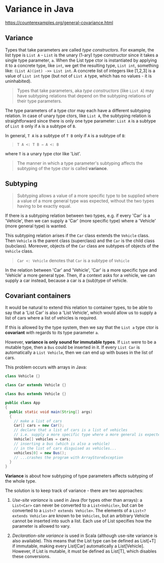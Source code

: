 # Variance in Java

https://counterexamples.org/general-covariance.html

## Variance

Types that take parameters are called *type constructors*. For example, the list type is `List A` - `List` is the unary (1-ary) type constructor since it takes a single type parameter, `a`. When the List type ctor is instantiated by applying it to a concrete type, like `int`, we get the resulting type, `List int`, something like: `(List A)(int) ->> List int`. A concrete list of integers like [1,2,3] is a value of `List int` type (but not of `List A` type, which has no values - it is uninhabited).

>Types that take parameters, aka *type constructors* (like `List A`) may have subtyping relations that depend on the subtyping relations of their type parameters.

The type parameters of a type ctor may each have a different subtyping relation. In case of unary type ctors, like `List A`, the subtyping relation is straightforward since there is only one type parameter: `List A` is a subtype of `List B` only if `A` is a subtype of `B`.

In general, `T A` is a subtype of `T B` only if `A` is a subtype of `B`:
>`T A <: T B ⇒ A <: B`

where `T` is a unary type ctor like 'List'.

>The manner in which a type parameter's subtyping affects the subtyping of the type ctor is called **variance**.

## Subtyping

>Subtyping allows a value of a more specific type to be supplied where a value of a more general type was expected, without the two types having to be exactly equal.

If there is a subtyping relation between two types, e.g. if every 'Car' is a 'Vehicle', then we can supply a 'Car' (more specific type) where a 'Vehicle' (more general type) is wanted.

This subtyping relation arises if the `Car` class extends the `Vehicle` class. Then `Vehicle` is the parent class (superclass) and the `Car` is the child class (subclass). Moreover, objects of the `Car` class are subtypes of objects of the `Vehicle` class.

>`Car <: Vehicle`
denotes that `Car` is a subtype of `Vehicle`

In the relation between 'Car' and 'Vehicle', 'Car' is a more specific type and 'Vehicle' a more general type. Then, if a context asks for a vehicle, we can supply a car instead, because a car is a (sub)type of vehicle.


## Covariant containers

It would be natural to extend this relation to container types, to be able to say that a 'List Car' is also a 'List Vehicle', which would allow us to supply a list of cars where a list of vehicles is required.

If this is allowed by the type system, then we say that the `List a` type ctor is **covariant** with regards to its type parameter `a`.

However, **variance is only sound for immutable types**. If `List` were to be a mutable type, then a `Bus` could be inserted in it. If every `List Car` is automatically a `List Vehicle`, then we can end up with buses in the list of cars.


This problem occurs with arrays in Java:

```java
class Vehicle {}

class Car extends Vehicle {}

class Bus extends Vehicle {}

public class App
{
  public static void main(String[] args)
  {
    // make a list of cars
    Car[] cars = new Car();
    // declare that a list of cars is a list of vehicles
    // i.e. supply a more specific type where a more general is expected
    Vehicle[] vehicles = cars;
    // inserting a bus (which is also a vehicle)
    // in the list of cars disguised as vehicles...
    vehicles[0] = new Bus();
    // ...crashes the program with ArrayStoreException
  }
}
```

**Variance** is about how subtyping of type parameters affects subtyping of the whole type.

The solution is to keep track of variance - there are two approaches:

1. *Use-site variance* is used in Java (for types other than arrays): a `List<Car>` can never be converted to a `List<Vehicle>`, but can be converted to a `List<? extends Vehicle>`. The elements of a `List<? extends Vehicle>` are known to be `Vehicles`, but an arbitrary Vehicle cannot be inserted into such a list. Each use of List specifies how the parameter is allowed to vary.

2. *Declaration-site variance* is used in Scala (although use-site variance is also available). This means that the List type can be defined as List[+T] if immutable, making every List[Car] automatically a List[Vehicle]. However, if List is mutable, it must be defined as List[T], which disables these conversions.
